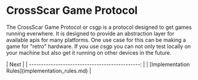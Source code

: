 # CrossScar Game Protocol

The CrossScar Game Protocol or csgp is a protocol designed to get games running
everwhere. It is designed to provide an abstraction layer for available apis for
many platforms. One use case for this can be making a game for "retro" hardware.
If you use csgp you can not only test locally on your machine but also get it
running on other devices in the future.

<div class="section_buttons">
|                                            Next |
| ----------------------------------------------: |
| [Implementation Rules](implementation_rules.md) |
</div>
